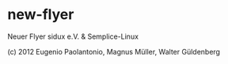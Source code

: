new-flyer
=========

Neuer Flyer sidux e.V. &amp; Semplice-Linux

(c) 2012 Eugenio Paolantonio, Magnus Müller, Walter Güldenberg
